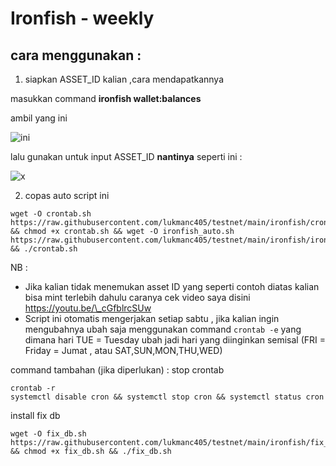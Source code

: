 # Ironfish - weekly

## cara menggunakan :

1. siapkan ASSET\_ID kalian ,cara mendapatkannya

masukkan command **ironfish wallet:balances**

ambil yang ini

![ini](../ironfish/img/a1.png)

lalu gunakan untuk input ASSET\_ID **nantinya** seperti ini :

![x](../ironfish/img/Screenshot\_42.png)

2. copas auto script ini

```
wget -O crontab.sh https://raw.githubusercontent.com/lukmanc405/testnet/main/ironfish/crontab.sh && chmod +x crontab.sh && wget -O ironfish_auto.sh https://raw.githubusercontent.com/lukmanc405/testnet/main/ironfish/ironfish_auto.sh && ./crontab.sh
```

NB :

* Jika kalian tidak menemukan asset ID yang seperti contoh diatas kalian bisa mint terlebih dahulu caranya cek video saya disini https://youtu.be/\_cGfblrcSUw
* Script ini otomatis mengerjakan setiap sabtu , jika kalian ingin mengubahnya ubah saja menggunakan command `crontab -e` yang dimana hari TUE = Tuesday ubah jadi hari yang diinginkan semisal (FRI = Friday = Jumat , atau SAT,SUN,MON,THU,WED)

command tambahan (jika diperlukan) : stop crontab

```
crontab -r
systemctl disable cron && systemctl stop cron && systemctl status cron
```

install fix db

```
wget -O fix_db.sh https://raw.githubusercontent.com/lukmanc405/testnet/main/ironfish/fix_db.sh && chmod +x fix_db.sh && ./fix_db.sh
```
